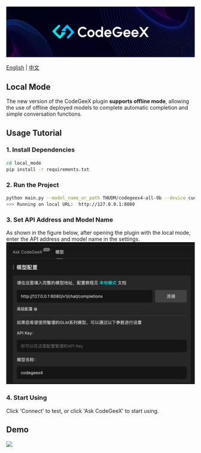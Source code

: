 ![](../resources/logo.jpeg)

[English](README.md) | [中文](README_zh.md)

## Local Mode

The new version of the CodeGeeX plugin **supports offline mode**, allowing the use of offline deployed models to complete automatic
completion and simple conversation functions.

## Usage Tutorial

### 1. Install Dependencies

```bash
cd local_mode
pip install -r requirements.txt
```

### 2. Run the Project

```bash
python main.py --model_name_or_path THUDM/codegeex4-all-9b --device cuda --bf16 true
>>> Running on local URL:  http://127.0.0.1:8080
```

### 3. Set API Address and Model Name

As shown in the figure below, after opening the plugin with the local mode, enter the API address and model name in the settings.
![](resources/pic1.png)

### 4. Start Using

Click 'Connect' to test, or click 'Ask CodeGeeX' to start using.

## Demo

![](resources/demo.gif)